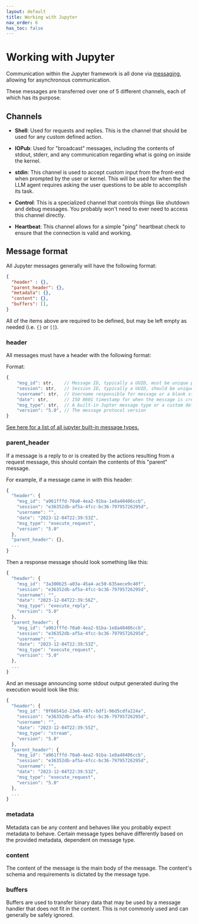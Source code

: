 ```yaml
---
layout: default
title: Working with Jupyter
nav_order: 6
has_toc: false
---
```


# Working with Jupyter

Communication within the Jupyter framework is all done via
[messaging](https://jupyter-client.readthedocs.io/en/latest/messaging.html),
allowing for asynchronous communication.

These messages are transferred over one of 5 different channels, each of which
has its purpose.


## Channels

* **Shell**: Used for requests and replies. This is the channel that should be
used for any custom defined action.

* **IOPub**: Used for "broadcast" messages, including the contents of stdout,
stderr, and any communication regarding what is going on inside the kernel.

* **stdin**: This channel is used to accept custom input from the front-end
when prompted by the user or kernel. This will be used for when the the LLM
agent requires asking the user questions to be able to accomplish its task.

* **Control**: This is a specialized channel that controls things like shutdown
and debug messages. You probably won't need to ever need to access this channel
directly.

* **Heartbeat**: This channel allows for a simple "ping" heartbeat check to
ensure that the connection is valid and working.


## Message format

All Jupyter messages generally will have the following format:

```json
{
  "header" : {},
  "parent_header": {},
  "metadata": {},
  "content": {},
  "buffers": [],
}
```

All of the items above are required to be defined, but may be left empty as
needed (i.e. `{}` or `[]`).

### header

All messages must have a header with the following format:

Format:
```js
{
    "msg_id": str,    // Message ID, typically a UUID, must be unique per message
    "session": str,   // Session ID, typically a UUID, should be unique per session
    "username": str,  // Username responsible for message or a blank string
    "date": str,      // ISO 8601 timestamp for when the message is created
    "msg_type": str,  // A built-in Jupter message type or a custom defined message for a specific context
    "version": "5.0", // The message protocol version
}
```
[See here for a list of all jupyter built-in message types.](https://jupyter-client.readthedocs.io/en/latest/messaging.html#messages-on-the-shell-router-dealer-channel)


### parent_header

If a message is a reply to or is created by the actions resulting from a
request message, this should contain the contents of this "parent" message.

For example, if a message came in with this header:
```js
{
  "header": {
    "msg_id": "a961fffd-70a0-4ea2-91ba-1e8a40406ccb",
    "session": "e36352db-af5a-4fcc-bc36-79795726295d",
    "username": "",
    "date": "2023-12-04T22:39:53Z",
    "msg_type": "execute_request",
    "version": "5.0"
  },
  "parent_header": {},
  ...
}
```

Then a response message should look something like this:
```js
{
  "header": {
    "msg_id": "3a300b25-a03a-45a4-ac50-635aece9c40f",
    "session": "e36352db-af5a-4fcc-bc36-79795726295d",
    "username": "",
    "date": "2023-12-04T22:39:56Z",
    "msg_type": "execute_reply",
    "version": "5.0"
  },
  "parent_header": {
    "msg_id": "a961fffd-70a0-4ea2-91ba-1e8a40406ccb",
    "session": "e36352db-af5a-4fcc-bc36-79795726295d",
    "username": "",
    "date": "2023-12-04T22:39:53Z",
    "msg_type": "execute_request",
    "version": "5.0"
  },
  ...
}
```

And an message announcing some stdout output generated during the execution
would look like this:
```js
{
  "header": {
    "msg_id": "0f66541d-23e6-497c-bdf1-96d5cdfa224a",
    "session": "e36352db-af5a-4fcc-bc36-79795726295d",
    "username": "",
    "date": "2023-12-04T22:39:55Z",
    "msg_type": "stream",
    "version": "5.0"
  },
  "parent_header": {
    "msg_id": "a961fffd-70a0-4ea2-91ba-1e8a40406ccb",
    "session": "e36352db-af5a-4fcc-bc36-79795726295d",
    "username": "",
    "date": "2023-12-04T22:39:53Z",
    "msg_type": "execute_request",
    "version": "5.0"
  },
  ...
}
```


### metadata

Metadata can be any content and behaves like you probably expect metadata to
behave. Certain message types behave differently based on the provided metadata,
dependent on message type.


### content

The content of the message is the main body of the message. The content's schema
and requirements is dictated by the message type.


### buffers

Buffers are used to transfer binary data that may be used by a message handler
that does not fit in the content. This is not commonly used and can generally be
safely ignored.
